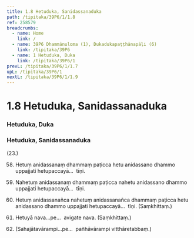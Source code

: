 ```yaml
---
title: 1.8 Hetuduka, Sanidassanaduka
path: /tipitaka/39P6/1/1.8
ref: 258579
breadcrumbs:
  - name: Home
    link: /
  - name: 39P6 Dhammānuloma (1), Dukadukapaṭṭhānapāḷi (6)
    link: /tipitaka/39P6
  - name: 1 Hetuduka, Duka
    link: /tipitaka/39P6/1
prevL: /tipitaka/39P6/1/1.7
upL: /tipitaka/39P6/1
nextL: /tipitaka/39P6/1/1.9
---
```


# 1.8 Hetuduka, Sanidassanaduka

### Hetuduka, Duka

### Hetuduka, Sanidassanaduka

(23.)

58. Hetuṃ anidassanaṃ dhammaṃ paṭicca hetu anidassano dhammo uppajjati hetupaccayā…  tīṇi.

59. Nahetuṃ anidassanaṃ dhammaṃ paṭicca nahetu anidassano dhammo uppajjati hetupaccayā…  tīṇi.

60. Hetuṃ anidassanañca nahetuṃ anidassanañca dhammaṃ paṭicca hetu anidassano dhammo uppajjati hetupaccayā…  tīṇi. (Saṃkhittaṃ.)

61. Hetuyā nava…pe…  avigate nava. (Saṃkhittaṃ.)

62. (Sahajātavārampi…pe…  pañhāvārampi vitthāretabbaṃ.)


